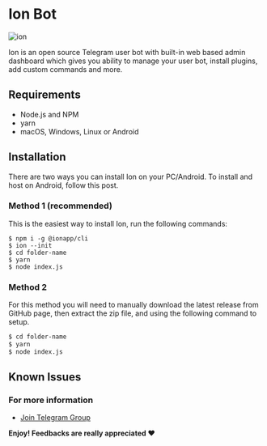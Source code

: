 
# Ion Bot

<img src="https://i.imgur.com/33AXQt7.png" alt="ion"  />
 

Ion is an open source Telegram user bot with built-in web based admin dashboard which gives you ability to manage your user bot, install plugins, add custom commands and more.
  


## Requirements

* Node.js and NPM
* yarn
* macOS, Windows, Linux or Android

## Installation

There are two ways you can install Ion on your PC/Android. To install and host on Android, follow this post.

### Method 1 (recommended)

This is the easiest way to install Ion, run the following commands:
 ```shell
 $ npm i -g @ionapp/cli
 $ ion --init
 $ cd folder-name
 $ yarn
 $ node index.js
 ```

### Method 2

For this method you will need to manually download  the latest release from GitHub page, then extract the zip file, and using the following command to setup.

```bash
$ cd folder-name
$ yarn
$ node index.js
```


  
## Known Issues

  

### For more information

  

*  [Join Telegram Group](https://t.me/ionuserbotchat)
  

**Enjoy! Feedbacks are really appreciated ❤️**
